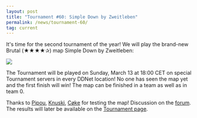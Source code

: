 ```yaml
---
layout: post
title: "Tournament #60: Simple Down by Zweitleben"
permalink: /news/tournament-60/
tag: current
---
```


It's time for the second tournament of the year! We will play the brand-new Brutal (★★★★✰) map Simple Down by Zweitleben:

[<img class="demo" src="/img/posts/Simple_Down.png" />](//forum.ddnet.tw/viewtopic.php?f=33&t=7408)

The Tournament will be played on Sunday, March 13 at 18:00 CET on special Tournament servers in every DDNet location! No one has seen the map yet and the first finish will win! The map can be finished in a team as well as in team 0.

Thanks to [Pipou](/mappers/Pipou/), [Knuski](/mappers/Knuski/), [Cøke](/mappers/C-248-ke/) for testing the map! Discussion on the [forum](//forum.ddnet.tw/viewtopic.php?f=33&t=7408). The results will later be available on the [Tournament page](/tournaments/60/).
